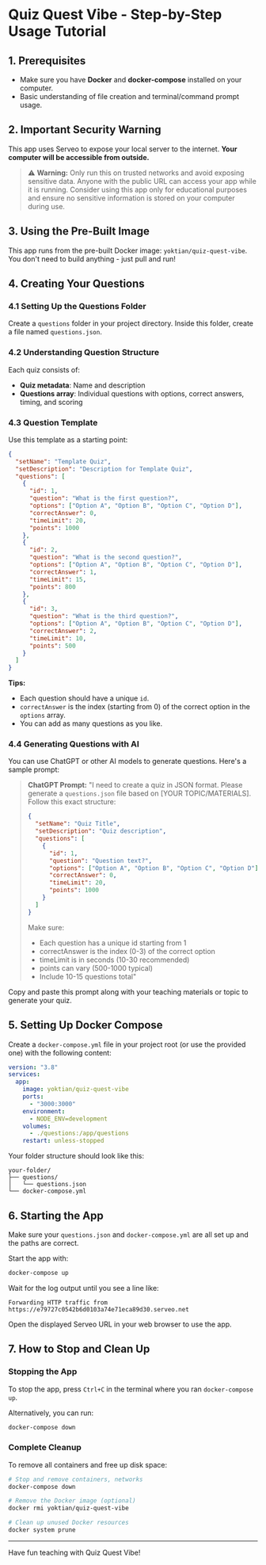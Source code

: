 # Quiz Quest Vibe - Step-by-Step Usage Tutorial

## 1. Prerequisites

- Make sure you have **Docker** and **docker-compose** installed on your computer.
- Basic understanding of file creation and terminal/command prompt usage.

## 2. Important Security Warning

This app uses Serveo to expose your local server to the internet. **Your computer will be accessible from outside.**

> ⚠️ **Warning:** Only run this on trusted networks and avoid exposing sensitive data. Anyone with the public URL can access your app while it is running. Consider using this app only for educational purposes and ensure no sensitive information is stored on your computer during use.

## 3. Using the Pre-Built Image

This app runs from the pre-built Docker image: `yoktian/quiz-quest-vibe`. You don't need to build anything - just pull and run!

## 4. Creating Your Questions

### 4.1 Setting Up the Questions Folder

Create a `questions` folder in your project directory. Inside this folder, create a file named `questions.json`.

### 4.2 Understanding Question Structure

Each quiz consists of:

- **Quiz metadata**: Name and description
- **Questions array**: Individual questions with options, correct answers, timing, and scoring

### 4.3 Question Template

Use this template as a starting point:

```json
{
  "setName": "Template Quiz",
  "setDescription": "Description for Template Quiz",
  "questions": [
    {
      "id": 1,
      "question": "What is the first question?",
      "options": ["Option A", "Option B", "Option C", "Option D"],
      "correctAnswer": 0,
      "timeLimit": 20,
      "points": 1000
    },
    {
      "id": 2,
      "question": "What is the second question?",
      "options": ["Option A", "Option B", "Option C", "Option D"],
      "correctAnswer": 1,
      "timeLimit": 15,
      "points": 800
    },
    {
      "id": 3,
      "question": "What is the third question?",
      "options": ["Option A", "Option B", "Option C", "Option D"],
      "correctAnswer": 2,
      "timeLimit": 10,
      "points": 500
    }
  ]
}
```

**Tips:**

- Each question should have a unique `id`.
- `correctAnswer` is the index (starting from 0) of the correct option in the `options` array.
- You can add as many questions as you like.

### 4.4 Generating Questions with AI

You can use ChatGPT or other AI models to generate questions. Here's a sample prompt:

> **ChatGPT Prompt:**
> "I need to create a quiz in JSON format. Please generate a `questions.json` file based on [YOUR TOPIC/MATERIALS]. Follow this exact structure:
>
> ```json
> {
>   "setName": "Quiz Title",
>   "setDescription": "Quiz description",
>   "questions": [
>     {
>       "id": 1,
>       "question": "Question text?",
>       "options": ["Option A", "Option B", "Option C", "Option D"],
>       "correctAnswer": 0,
>       "timeLimit": 20,
>       "points": 1000
>     }
>   ]
> }
> ```
>
> Make sure:
>
> - Each question has a unique id starting from 1
> - correctAnswer is the index (0-3) of the correct option
> - timeLimit is in seconds (10-30 recommended)
> - points can vary (500-1000 typical)
> - Include 10-15 questions total"

Copy and paste this prompt along with your teaching materials or topic to generate your quiz.

## 5. Setting Up Docker Compose

Create a `docker-compose.yml` file in your project root (or use the provided one) with the following content:

```yaml
version: "3.8"
services:
  app:
    image: yoktian/quiz-quest-vibe
    ports:
      - "3000:3000"
    environment:
      - NODE_ENV=development
    volumes:
      - ./questions:/app/questions
    restart: unless-stopped
```

Your folder structure should look like this:

```text
your-folder/
├── questions/
│   └── questions.json
└── docker-compose.yml
```

## 6. Starting the App

Make sure your `questions.json` and `docker-compose.yml` are all set up and the paths are correct.

Start the app with:

```bash
docker-compose up
```

Wait for the log output until you see a line like:

```text
Forwarding HTTP traffic from https://e79727c0542b6d0103a74e71eca89d30.serveo.net
```

Open the displayed Serveo URL in your web browser to use the app.

## 7. How to Stop and Clean Up

### Stopping the App

To stop the app, press `Ctrl+C` in the terminal where you ran `docker-compose up`.

Alternatively, you can run:

```bash
docker-compose down
```

### Complete Cleanup

To remove all containers and free up disk space:

```bash
# Stop and remove containers, networks
docker-compose down

# Remove the Docker image (optional)
docker rmi yoktian/quiz-quest-vibe

# Clean up unused Docker resources
docker system prune
```

---

Have fun teaching with Quiz Quest Vibe!
